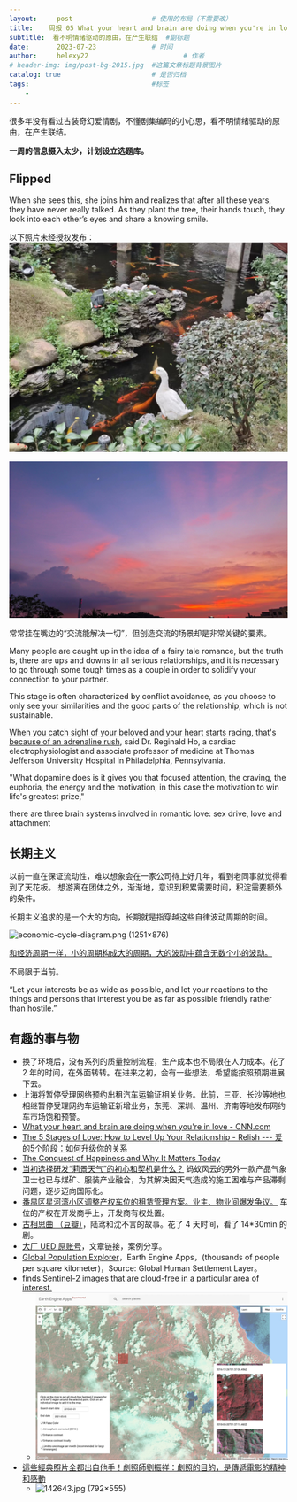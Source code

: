 ```yaml
---
layout:     post   				    # 使用的布局（不需要改）
title:    周报 05 What your heart and brain are doing when you're in love				# 标题 
subtitle:  看不明情绪驱动的原由，在产生联结  #副标题
date:       2023-07-23 				# 时间
author:     helexy22 						# 作者
# header-img: img/post-bg-2015.jpg  #这篇文章标题背景图片
catalog: true 						# 是否归档
tags:								#标签
    - 
---
```


很多年没有看过古装奇幻爱情剧，不懂剧集编码的小心思，看不明情绪驱动的原由，在产生联结。

**一周的信息摄入太少，计划设立选题库。**

## Flipped

When she sees this, she joins him and realizes that after all these years, they have never really talked. As they plant the tree, their hands touch, they look into each other’s eyes and share a knowing smile.

以下照片未经授权发布：
![20230722200631](https://raw.githubusercontent.com/helexy22/images/master/2023/20230722200631.png)

![20230722200553](https://raw.githubusercontent.com/helexy22/images/master/2023/20230722200553.png)

常常挂在嘴边的“交流能解决一切”，但创造交流的场景却是非常关键的要素。

Many people are caught up in the idea of a fairy tale romance, but the truth is, there are ups and downs in all serious relationships, and it is necessary to go through some tough times as a couple in order to solidify your connection to your partner. 

This stage is often characterized by conflict avoidance, as you choose to only see your similarities and the good parts of the relationship, which is not sustainable.

[When you catch sight of your beloved and your heart starts racing, that's because of an adrenaline rush](http://edition.cnn.com/2010/HEALTH/02/12/love.heart.brain/index.html), said Dr. Reginald Ho, a cardiac electrophysiologist and associate professor of medicine at Thomas Jefferson University Hospital in Philadelphia, Pennsylvania.

"What dopamine does is it gives you that focused attention, the craving, the euphoria, the energy and the motivation, in this case the motivation to win life's greatest prize," 

there are three brain systems involved in romantic love: sex drive, love and attachment




## 长期主义

以前一直在保证流动性，难以想象会在一家公司待上好几年，看到老同事就觉得看到了天花板。
想游离在团体之外，渐渐地，意识到积累需要时间，积淀需要额外的条件。

长期主义追求的是一个大的方向，长期就是指穿越这些自律波动周期的时间。

![economic-cycle-diagram.png (1251×876)](https://geekplux-newsletter.oss-cn-hongkong.aliyuncs.com/23/economic-cycle-diagram.png)

[和经济周期一样，小的周期构成大的周期，大的波动中蕴含无数个小的波动。](https://geekplux.com/newsletters/24)

不局限于当前。

“Let your interests be as wide as possible, and let your reactions to the things and persons that interest you be as far as possible friendly rather than hostile.”


## 有趣的事与物

  - 换了环境后，没有系列的质量控制流程，生产成本也不局限在人力成本。花了 2 年的时间，在外面转转。在进来之初，会有一些想法，希望能按照预期进展下去。
  - 上海将暂停受理网络预约出租汽车运输证相关业务。此前，三亚、长沙等地也相继暂停受理网约车运输证新增业务，东莞、深圳、温州、济南等地发布网约车市场饱和预警。
  - [What your heart and brain are doing when you're in love - CNN.com](http://edition.cnn.com/2010/HEALTH/02/12/love.heart.brain/index.html)
  - [The 5 Stages of Love: How to Level Up Your Relationship - Relish --- 爱的5个阶段：如何升级你的关系](https://hellorelish.com/articles/5-stages-of-love.html)
  - [The Conquest of Happiness and Why It Matters Today ](https://daily-philosophy.com/the-conquest-of-happiness/)
  - [当初选择研发“莉景天气”的初心和契机是什么？](https://zhuanlan.zhihu.com/p/371049515) 蚂蚁风云的另外一款产品气象卫士也已与煤矿、服装产业融合，为其解决因天气造成的施工困难与产品滞剩问题，逐步迈向国际化。
  - [番禺区星河湾小区调整产权车位的租赁管理方案。业主、物业间爆发争议。](https://mp.weixin.qq.com/s/Fj2qW23gz1fOYxr7fgenYw) 车位的产权在开发商手上，开发商有权处置。
  - [古相思曲 （豆瓣）](https://movie.douban.com/subject/36155049/)，陆鸢和沈不言的故事。花了 4 天时间，看了 14*30min 的剧。
  - [大厂 UED 原账号](https://www.yuque.com/wikidesign/ykf0s9)，文章链接，案例分享。
  - [Global Population Explorer](https://google.earthengine.app/view/population-explorer)，Earth Engine Apps，(thousands of people per square kilometer)，Source: Global Human Settlement Layer。
  - [finds Sentinel-2 images that are cloud-free in a particular area of interest.](https://github.com/bellingcat/cloud-free-subregion)
    - ![ex.jpg (2000×1330)](https://raw.githubusercontent.com/bellingcat/cloud-free-subregion/master/docs/ex.jpg)
  - [這些經典照片全都出自他手！劇照師劉振祥：劇照的目的，是傳遞電影的精神和感動](https://www.gvm.com.tw/article/103446)
    - ![142643.jpg (792×555)](https://imgs.gvm.com.tw/upload/gallery/20230609/142643.jpg)

